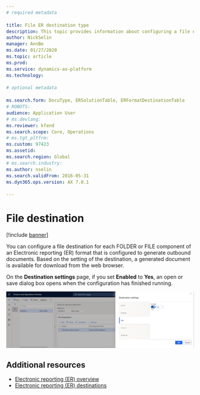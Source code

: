 ```yaml
---
# required metadata

title: File ER destination type
description: This topic provides information about configuring a file destination for an ER format.
author: NickSelin
manager: AnnBe
ms.date: 01/27/2020
ms.topic: article
ms.prod: 
ms.service: dynamics-ax-platform
ms.technology: 

# optional metadata

ms.search.form: DocuType, ERSolutionTable, ERFormatDestinationTable
# ROBOTS: 
audience: Application User
# ms.devlang: 
ms.reviewer: kfend
ms.search.scope: Core, Operations
# ms.tgt_pltfrm: 
ms.custom: 97423
ms.assetid: 
ms.search.region: Global
# ms.search.industry: 
ms.author: nselin
ms.search.validFrom: 2016-05-31
ms.dyn365.ops.version: AX 7.0.1

---
```


# <a name="FileDestinationType">File destination</a>

[!include [banner](../includes/banner.md)]

You can configure a file destination for each FOLDER or FILE component of an Electronic reporting (ER) format that is configured to generate outbound documents. Based on the setting of the destination, a generated document is available for download from the web browser.

On the **Destination settings** page, if you set **Enabled** to **Yes**, an open or save dialog box opens when the configuration has finished running.

[![Destination setting page](./media/ER_Destinations-EnableFileDestination.png)](./media/ER_Destinations-EnableFileDestination.png)

## Additional resources

- [Electronic reporting (ER) overview](general-electronic-reporting.md)
- [Electronic reporting (ER) destinations](electronic-reporting-destinations.md)
